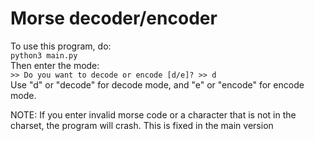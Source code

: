# Morse decoder/encoder 

To use this program, do:  
`python3 main.py`  
Then enter the mode:  
`>> Do you want to decode or encode [d/e]? >> d`  
Use "d" or "decode" for decode mode, and "e" or "encode" for encode mode. 

NOTE: 
If you enter invalid morse code or a character that is not in the charset, the program will crash. 
This is fixed in the main version
